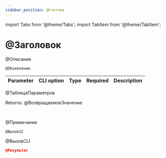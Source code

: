 ```yaml
---
sidebar_position: @Счетчик
---
```


import Tabs from '@theme/Tabs';
import TabItem from '@theme/TabItem';

# @Заголовок
@Описание



`@Объявление`

  | Parameter | CLI option | Type | Required | Description |
  |-|-|-|-|-|
@ТаблицаПараметров
  
  Returns: @ВозвращаемоеЗначение

<br/>

@Примечание


```bsl title="1C:Enterprise/OneScript code example"
@Вызов1С
```
 
@ВызовCLI


```json title="Result"
@Результат
```
